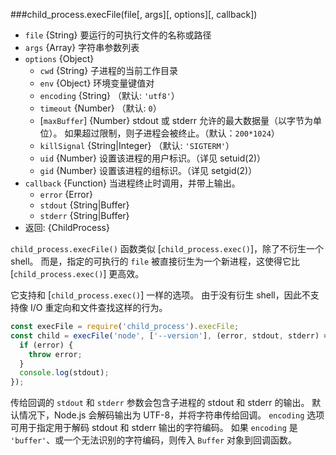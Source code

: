 ###child_process.execFile(file[, args][, options][, callback])

* `file` {String} 要运行的可执行文件的名称或路径
* `args` {Array} 字符串参数列表
* `options` {Object}
  * `cwd` {String} 子进程的当前工作目录
  * `env` {Object} 环境变量键值对
  * `encoding` {String} （默认: `'utf8'`）
  * `timeout` {Number} （默认: `0`）
  * [`maxBuffer`] {Number} stdout 或 stderr 允许的最大数据量（以字节为单位）。
    如果超过限制，则子进程会被终止。（默认：`200*1024`）
  * `killSignal` {String|Integer} （默认: `'SIGTERM'`）
  * `uid` {Number} 设置该进程的用户标识。（详见 setuid(2)）
  * `gid` {Number} 设置该进程的组标识。（详见 setgid(2)）
* `callback` {Function} 当进程终止时调用，并带上输出。
  * `error` {Error}
  * `stdout` {String|Buffer}
  * `stderr` {String|Buffer}
* 返回: {ChildProcess}

`child_process.execFile()` 函数类似 [`child_process.exec()`]，除了不衍生一个 shell。
而是，指定的可执行的 `file` 被直接衍生为一个新进程，这使得它比 [`child_process.exec()`] 更高效。

它支持和 [`child_process.exec()`] 一样的选项。
由于没有衍生 shell，因此不支持像 I/O 重定向和文件查找这样的行为。

```js
const execFile = require('child_process').execFile;
const child = execFile('node', ['--version'], (error, stdout, stderr) => {
  if (error) {
    throw error;
  }
  console.log(stdout);
});
```

传给回调的 `stdout` 和 `stderr` 参数会包含子进程的 stdout 和 stderr 的输出。
默认情况下，Node.js 会解码输出为 UTF-8，并将字符串传给回调。
`encoding` 选项可用于指定用于解码 stdout 和 stderr 输出的字符编码。
如果 `encoding` 是 `'buffer'`、或一个无法识别的字符编码，则传入 `Buffer` 对象到回调函数。

